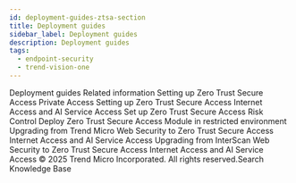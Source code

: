 ```yaml
---
id: deployment-guides-ztsa-section
title: Deployment guides
sidebar_label: Deployment guides
description: Deployment guides
tags:
  - endpoint-security
  - trend-vision-one
---
```


 Deployment guides Related information Setting up Zero Trust Secure Access Private Access Setting up Zero Trust Secure Access Internet Access and AI Service Access Set up Zero Trust Secure Access Risk Control Deploy Zero Trust Secure Access Module in restricted environment Upgrading from Trend Micro Web Security to Zero Trust Secure Access Internet Access and AI Service Access Upgrading from InterScan Web Security to Zero Trust Secure Access Internet Access and AI Service Access © 2025 Trend Micro Incorporated. All rights reserved.Search Knowledge Base